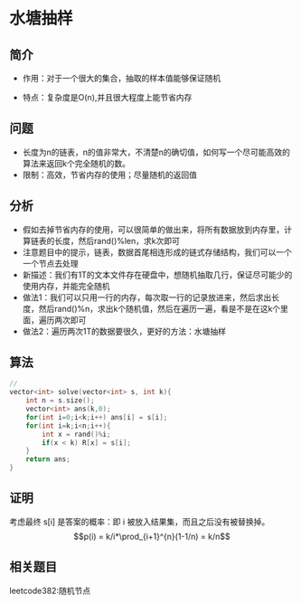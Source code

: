 # 水塘抽样

## 简介
+ 作用：对于一个很大的集合，抽取的样本值能够保证随机

+ 特点：复杂度是O(n),并且很大程度上能节省内存

## 问题
+ 长度为n的链表，n的值非常大，不清楚n的确切值，如何写一个尽可能高效的算法来返回k个完全随机的数。
+ 限制：高效，节省内存的使用；尽量随机的返回值

## 分析
+ 假如去掉节省内存的使用，可以很简单的做出来，将所有数据放到内存里，计算链表的长度，然后rand()%len，求k次即可
+ 注意题目中的提示，链表，数据首尾相连形成的链式存储结构，我们可以一个一个节点去处理
+ 新描述：我们有1T的文本文件存在硬盘中，想随机抽取几行，保证尽可能少的使用内存，并能完全随机
+ 做法1：我们可以只用一行的内存，每次取一行的记录放进来，然后求出长度，然后rand()%n，求出k个随机值，然后在遍历一遍，看是不是在这k个里面，遍历两次即可
+ 做法2：遍历两次1T的数据要很久，更好的方法：水塘抽样

## 算法


```C++
// 
vector<int> solve(vector<int> s, int k){
    int n = s.size();
    vector<int> ans(k,0);
    for(int i=0;i<k;i++) ans[i] = s[i];
    for(int i=k;i<n;i++){
        int x = rand()%i;
        if(x < k) R[x] = s[i];  
    }
    return ans;
}

```
## 证明
考虑最终 s[i] 是答案的概率：即 i 被放入结果集，而且之后没有被替换掉。
$$p(i) = k/i*\prod_{i+1}^{n}(1-1/n) = k/n$$

## 相关题目

leetcode382:随机节点
 

